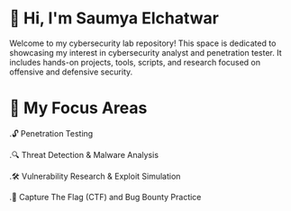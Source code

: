 # 👋 Hi, I'm Saumya Elchatwar
Welcome to my cybersecurity lab repository! This space is dedicated to showcasing my interest in  cybersecurity analyst and  penetration tester. It includes hands-on projects, tools, scripts, and research focused on offensive and defensive security.
# 🧰 My Focus Areas
.🔓 Penetration Testing   

.🔍 Threat Detection & Malware Analysis

.🛠 Vulnerability Research & Exploit Simulation

.🎯 Capture The Flag (CTF) and Bug Bounty Practice
